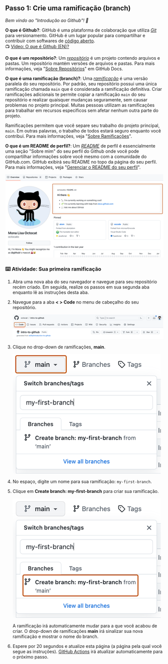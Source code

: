 <!--
  <<< Notas do autor: Primeiro passo >>>
  Escolha 3-5 passos para seu curso.
  O primeiro passo é sempre o mais difícil, então escolha algo fácil!
  Link para o docs.github.com para maiores explicações.
  Encoraja os usuários a abrirem novas abas para os passos!
-->

## Passo 1: Crie uma ramificação (branch)

_Bem vindo ao "Introdução ao Github"! :wave:_

**O que é Github?**: GitHub é uma plataforma de colaboração que utiliza _[Git](https://docs.github.com/pt/get-started/quickstart/github-glossary#git)_ para versionamento. GitHub é um lugar popular para compartilhar e contribuir com softwares de [código aberto](https://docs.github.com/pt/get-started/quickstart/github-glossary#open-source).
<br>:tv: [Vídeo: O que é Github (EN)?](https://www.youtube.com/watch?v=pBy1zgt0XPc)

**O que é um repositório?**: Um _[repositório](https://docs.github.com/pt/get-started/quickstart/github-glossary#repository)_ é um projeto contendo arquivos e pastas. Um repositório mantém versões de arquivos e pastas. Para mais informações, veja "[Sobre Repositórios](https://docs.github.com/pt/repositories/creating-and-managing-repositories/about-repositories)" em GitHub Docs.

**O que é uma ramificação (branch)?**: Uma _[ramificação](https://docs.github.com/pt/get-started/quickstart/github-glossary#branch)_ é uma versão paralela do seu repositório. Por padrão, seu repositório possui uma única ramificação chamada `main` que é considerada a ramificação definitiva. Criar ramificações adicionais te permite copiar a ramificação `main` do seu repositório e realizar quaisquer mudanças seguramente, sem causar problemas no projeto principal. Muitas pessoas utilizam as ramificações para trabalhar em recursos específicos sem afetar nenhum outra parte do projeto.

Ramificações permitem que você separe seu trabalho do projeto principal, `main`. Em outras palavras, o trabalho de todos estará seguro enquanto você contribui. Para mais informações, veja "[Sobre Ramificações](https://docs.github.com/pt/pull-requests/collaborating-with-pull-requests/proposing-changes-to-your-work-with-pull-requests/about-branches)".

**O que é um README de perfil?**: Um _[README](https://docs.github.com/pt/account-and-profile/setting-up-and-managing-your-github-profile/customizing-your-profile/managing-your-profile-readme)_ de perfil é essencialmente uma seção "Sobre mim" do seu perfil do Github onde você pode compartilhar informações sobre você mesmo com a comunidade do GitHub.com. GitHub exibirá seu README no topo da página do seu perfil. Para mais informações, veja "[Gerenciar o README do seu perfil](https://docs.github.com/pt/account-and-profile/setting-up-and-managing-your-github-profile/customizing-your-profile/managing-your-profile-readme)".

![profile-readme-example](/images/profile-readme-example.png)

### :keyboard: Atividade: Sua primeira ramificação

1. Abra uma nova aba do seu navegador e navegue para seu repositório recém criado. Em seguida, realize os passos em sua segunda aba enquanto lê as instruções desta aba.
2. Navegue para a aba **< > Code** no menu de cabeçalho do seu repositório.

   ![code-tab](/images/code-tab.png)

3. Clique no drop-down de ramificações, **main**.

   ![main-branch-dropdown](/images/main-branch-dropdown.png)

4. No espaço, digite um nome para sua ramificação: `my-first-branch`.
5. Clique em **Create branch: my-first-branch** para criar sua ramificação.

   ![create-branch-button](/images/create-branch-button.png)

   A ramificação irá automaticamente mudar para a que você acabou de criar.
   O drop-down de ramificações **main** irá sinalizar sua nova ramificação e mostrar o nome do branch.

6. Espere por 20 segundos e atualize esta página (a página pela qual você segue as instruções). [GitHub Actions](https://docs.github.com/en/actions) irá atualizar automaticamente para o próximo passo.
